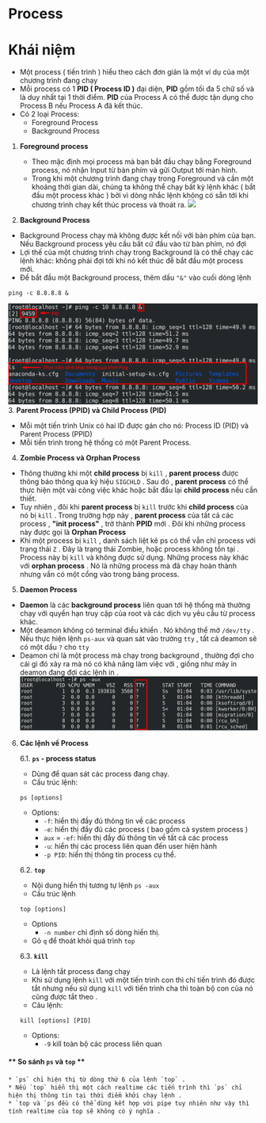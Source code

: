 # Process

# Khái niệm

  * Một process ( tiến trình ) hiểu theo cách đơn giản là một ví dụ của một chương trình đang chạy
  * Mỗi process có 1 **PID ( Process ID )** đại diện, **PID** gồm tối đa 5 chữ số và là duy nhất tại 1 thời điểm. **PID** của Process A có thể được tận dụng cho Process B nếu Process A đã kết thúc.
  * Có 2 loại Process: 
      * Foreground Process
	  * Background Process
	  
1. **Foreground process**
   * Theo mặc định mọi process mà bạn bắt đầu chạy bằng Foreground process, nó nhận Input từ bàn phím và gửi Output tới màn hình.
   * Trong khi một chương trình đang chạy trong Foreground và cần một khoảng thời gian dài, chúng ta không thể chạy bất kỳ lệnh khác ( bắt đầu một process khác ) bởi vì dòng nhắc lệnh không có sẵn tới khi chương trình  chạy kết thúc process và thoát ra.
![](image/process1.pnf/)

2. **Background Process**
* Background Process chạy mà không được kết nối với bàn phím của bạn. Nếu Background process yêu cầu bất cứ đầu vào từ bàn phím, nó đợi
* Lợi thế của một chương trình chạy trong Background là có thể chạy các lệnh khác: không phải đợi tới khi nó kết thúc để bắt đầu một process mới.
* Để bắt đầu một Background process, thêm dấu `"&"` vào cuối dòng lệnh
```
ping -c 8.8.8.8 &
```
![](image/process2.png/)
3. **Parent Process (PPID) và Child Process (PID)**
* Mỗi một tiến trình Unix có hai ID được gán cho nó: Process ID (PID) và Parent Process (PPID)
* Mỗi tiến trình trong hệ thống có một Parent Process.

4. **Zombie Process và Orphan Process**
* Thông thường khi một **child process** bị `kill` , **parent process** được thông báo thông qua ký hiệu `SIGCHLD` . Sau đó , **parent process** có thể thực hiện một vài công việc khác hoặc bắt đầu lại **child process** nếu cần thiết.
* Tuy nhiên , đôi khi **parent process** bị `kill` trước khi **child process** của nó bị `kill` . Trong trường hợp này , **parent process** của tất cả các process , **"init process"** , trở thành **PPID** mới . Đôi khi những process này được gọi là **Orphan Process**
* Khi một process bị `kill` , danh sách liệt kê ps có thể vẫn chỉ process với trạng thái `Z` . Đây là trạng thái Zombie, hoặc process không tồn tại . Process này bị `kill` và không được sử dụng. Những process này khác với **orphan process** . Nó là những process mà đã chạy hoàn thành nhưng vần có một cổng vào trong bảng process.

5. **Daemon Process**
* **Daemon** là các **background process** liên quan tới hệ thống mà thường chạy với quyền hạn truy cập của root và các dịch vụ yêu cầu từ process khác.
* Một deamon không có terminal điều khiển . Nó không thể mở `/dev/tty` . Nếu thực hiện lệnh `ps-aux` và quan sát vào trường `tty` , tất cả deamon sẽ có một dấu `?` cho `tty`
* Deamon chỉ là một process mà chạy trong background , thường đợi cho cái gì đó xảy ra mà nó có khả năng làm việc với , giống như máy in deamon đang đợi các lệnh in .
![](image/process3.png/)
6. **Các lệnh về Process**

   6.1. **`ps` - process status**
	* Dùng để quan sát các process đang chạy.
	* Cấu trúc lệnh:
	```
	ps [options]
	```
	 * Options:
	   * `-f`: hiển thị đầy đủ thông tin về các process
	   * `-e`: hiển thị đầy đủ các process ( bao gồm cả system process )
	   * `aux` = `-ef`: hiển thị đầy đủ thông tin về tất cả các process
	   * `-u`: hiển thị các process liên quan đến user hiện hành
	   * `-p PID`: hiển thị thông tin process cụ thể.
	   
   6.2. **`top`**
    * Nội dung hiển thị tương tự lệnh `ps -aux`
	* Cấu trúc lệnh
	```
	top [options]
	```
	 * Options
	   * `-n number` chỉ định số dòng hiển thị.
	* Gõ `q` để thoát khỏi quá trình `top`
	
   6.3. **`kill`**
   * Là lệnh tắt process đang chạy
   * Khi sử dụng lệnh `kill` với một tiến trình con thì chỉ tiến trình đó được tắt nhưng nếu sử dụng `kill` với tiến trình cha thì toàn bộ con của nó cũng được tắt theo .
   * Câu lệnh:
   ```
   kill [options] [PID]
   ```
    * Options:
	  * `-9` kill toàn bộ các process liên quan
#### ** So sánh `ps` và `top` **
    * `ps` chỉ hiện thị từ dòng thứ 6 của lệnh `top` .
    * Nếu `top` hiển thị một cách realtime các tiến trình thì `ps` chỉ hiện thị thông tin tại thời điểm khởi chạy lệnh .
    * `top và `ps đều có thể dùng kết hợp với pipe tuy nhiên như vậy thì tính realtime của top sẽ không có ý nghĩa .

   
 




   
   
   
	


